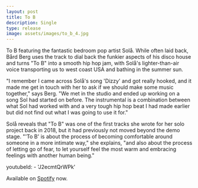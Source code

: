 ```yaml
---
layout: post
title: To B
description: Single
type: release
image: assets/images/to_b_4.jpg
---
```


To B featuring the fantastic bedroom pop artist Solå.
While often laid back, Bård Berg uses the track to dial back the funkier aspects of his disco house and turns "To B" into a smooth hip hop jam, with Solå's lighter-than-air voice transporting us to west coast USA and bathing in the summer sun.

"I remember I came across Solå's song 'Dizzy' and got really hooked, and it made me get in touch with her to ask if we should make some music together," says Berg. "We met in the studio and ended up working on a song Sol had started on before. The instrumental is a combination between what Sol had worked with and a very tough hip hop beat I had made earlier but did not find out what I was going to use it for."

Solå reveals that "To B" was one of the first tracks she wrote for her solo project back in 2018, but it had previously not moved beyond the demo stage. "'To B' is about the process of becoming comfortable around someone in a more intimate way," she explains, "and also about the process of letting go of fear, to let yourself feel the most warm and embracing feelings with another human being."

youtubeId:
    - 'J2ecmtQrWPk'

Available on [Spotify](https://open.spotify.com/track/5FvV6yRWm23O6ewaoMk1BH?si=5b7d5d583d6e4ae9) now.
